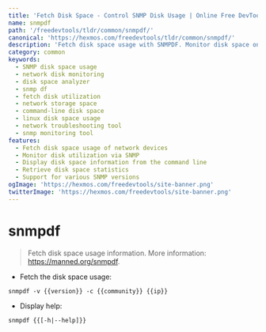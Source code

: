 ```yaml
---
title: 'Fetch Disk Space - Control SNMP Disk Usage | Online Free DevTools by Hexmos'
name: snmpdf
path: '/freedevtools/tldr/common/snmpdf/'
canonical: 'https://hexmos.com/freedevtools/tldr/common/snmpdf/'
description: 'Fetch disk space usage with SNMPDF. Monitor disk space on network devices, troubleshoot storage issues. Free online tool, no registration required.'
category: common
keywords:
  - SNMP disk space usage
  - network disk monitoring
  - disk space analyzer
  - snmp df
  - fetch disk utilization
  - network storage space
  - command-line disk space
  - linux disk space usage
  - network troubleshooting tool
  - snmp monitoring tool
features:
  - Fetch disk space usage of network devices
  - Monitor disk utilization via SNMP
  - Display disk space information from the command line
  - Retrieve disk space statistics
  - Support for various SNMP versions
ogImage: 'https://hexmos.com/freedevtools/site-banner.png'
twitterImage: 'https://hexmos.com/freedevtools/site-banner.png'
---
```


# snmpdf

> Fetch disk space usage information.
> More information: <https://manned.org/snmpdf>.

- Fetch the disk space usage:

`snmpdf -v {{version}} -c {{community}} {{ip}}`

- Display help:

`snmpdf {{[-h|--help]}}`
